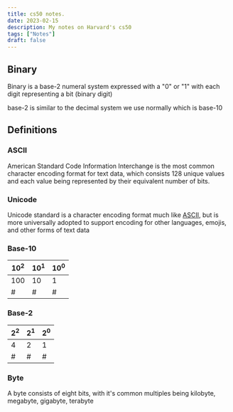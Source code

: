 ```yaml
---
title: cs50 notes.
date: 2023-02-15
description: My notes on Harvard's cs50
tags: ["Notes"]
draft: false
---
```


## Binary

Binary is a base-2 numeral system expressed with a "0" or "1" with each digit representing a bit (binary digit)

base-2 is similar to the decimal system we use normally which is base-10

## Definitions

### ASCII

American Standard Code Information Interchange is the most common character encoding format for text data, which consists 128 unique values and each value being represented by their equivalent number of bits.

### Unicode

Unicode standard is a character encoding format much like [ASCII](#ascii), but is more universally adopted to support encoding for other languages, emojis, and other forms of text data

### Base-10

| 10<sup>2</sup> | 10<sup>1</sup> | 10<sup>0</sup> |
| -------------- | -------------- | -------------- |
| 100            | 10             | 1              |
| #              | #              | #              |

### Base-2

| 2<sup>2</sup> | 2<sup>1</sup> | 2<sup>0</sup> |
| ------------- | ------------- | ------------- |
| 4             | 2             | 1             |
| #             | #             | #             |

### Byte

A byte consists of eight bits, with it's common multiples being kilobyte, megabyte, gigabyte, terabyte
